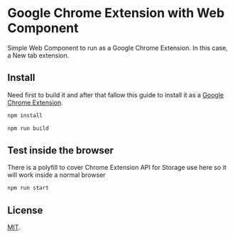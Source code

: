 # Google Chrome Extension with Web Component

Simple Web Component to run as a Google Chrome Extension. In this case, a New tab extension.

## Install

Need first to build it and after that fallow this guide to install it as a [Google Chrome Extension](https://developer.chrome.com/docs/extensions/mv3/getstarted/).

```bash
npm install

npm run build
```

## Test inside the browser

There is a polyfill to cover Chrome Extension API for Storage use here so it will work inside a normal browser

```bash
npm run start
```

## License

[MIT](LICENSE).
